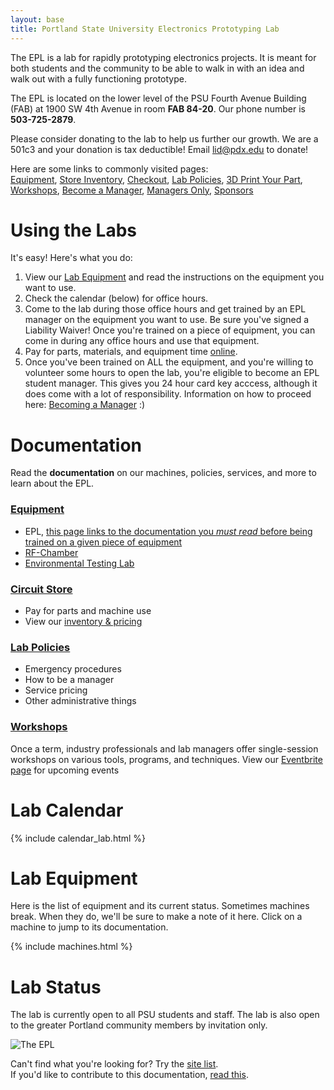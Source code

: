 ```yaml
---
layout: base
title: Portland State University Electronics Prototyping Lab
---
```



The EPL is a lab for rapidly prototyping electronics projects. 
It is meant for both students and the community to be able to walk in with an idea and walk out with a fully functioning prototype.

The EPL is located on the lower level of the PSU Fourth Avenue Building (FAB) at 1900 SW 4th Avenue in room **FAB 84-20**. 
Our phone number is **503-725-2879**.

Please consider donating to the lab to help us further our growth.
We are a 501c3 and your donation is tax deductible! Email lid@pdx.edu to donate!

Here are some links to commonly visited pages:  
[Equipment],
[Store Inventory](https://docs.google.com/spreadsheets/d/1T6L1wMZB_uBk6gHJLCA_7ZLlcPsRINpWQgxlCC_Aa9U/pubhtml?),
[Checkout],
[Lab Policies],
[3D Print Your Part],
[Workshops],
[Become a Manager],
[Managers Only][manager repo],
[Sponsors]

# Using the Labs

It's easy! Here's what you do:

 1. View our [Lab Equipment](/doc/equip) and read the instructions on the equipment you want to use.
 1. Check the calendar (below) for office hours.
 1. Come to the lab during those office hours and get trained by an EPL manager on the equipment you want to use. Be sure you've signed a Liability Waiver! Once you're trained on a piece of equipment, you can come in during any office hours and use that equipment.
 1. Pay for parts, materials, and equipment time [online][checkout].
 1. Once you've been trained on ALL the equipment, and you're willing to volunteer some hours to open the lab, you're eligible to become an EPL student manager. This gives you 24 hour card key acccess, although it does come with a lot of responsibility. Information on how to proceed here: [Becoming a Manager](/doc/policies/Becoming-an-E.P.L.-Manager.md) :)

# Documentation
Read the **documentation** on our machines, policies, services, and more to learn about the EPL.

### [Equipment](/doc/equip/index.md)
- EPL, [this page links to the documentation you *must read* before being trained on a given piece of equipment](/doc/equip/index.md)
- [RF-Chamber](/doc/equip/testing/RF-Chamber.md)
- [Environmental Testing Lab](/doc/equip/testing/ETL/index.md)

### [Circuit Store](/doc/store/index.md)
- Pay for parts and machine use
- View our [inventory & pricing](https://docs.google.com/spreadsheets/d/1T6L1wMZB_uBk6gHJLCA_7ZLlcPsRINpWQgxlCC_Aa9U/pubhtml?)

### [Lab Policies](/doc/policies/index.md)
- Emergency procedures
- How to be a manager
- Service pricing
- Other administrative things

### [Workshops](/doc/workshops/index.md)
Once a term, industry professionals and lab managers offer single-session workshops on various tools, programs, and techniques.
View our [Eventbrite page](https://www.eventbrite.com/o/portland-state-university-electronics-prototyping-lab-epl-11381470478) for upcoming events

# Lab Calendar
{% include calendar_lab.html %}

# Lab Equipment
Here is the list of equipment and its current status. Sometimes machines
break. When they do, we'll be sure to make a note of it here.
Click on a machine to jump to its documentation.

{% include machines.html %}

# Lab Status
The lab is currently open to all PSU students and staff. The lab is also open to the greater Portland community members by
invitation only.

![The EPL](/images/lab_panorama1.JPG)

Can't find what you're looking for? Try the [site list](/doc/siteList.md).  
If you'd like to contribute to this documentation, [read this](/doc/contributing.md).

[manager repo]: https://github.com/psu-epl/epl-managers-private/wiki
[Equipment]: doc/equip
[Circuit Store and Lockers]: doc/store
[Lab Policies]: doc/policies
[RF Chamber]: doc/equip/testing/RF-Chamber
[3D Print Your Part]: doc/equip/printer
[Workshops]: https://www.eventbrite.com/o/portland-state-university-electronics-prototyping-lab-epl-11381470478
[Become a Manager]: doc/policies/Becoming-an-E.P.L.-Manager
[Sponsors]: doc/policies/Sponsors
[checkout]: https://commerce.cashnet.com/ecei
[donate]: https://cconn.foundation.pdx.edu/ccon/new_gift.do?action=newGift&giving_page_id=240
[Eventbrite]: https://www.eventbrite.com/o/portland-state-university-electronics-prototyping-lab-epl-11381470478
